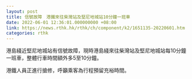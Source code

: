 ```yaml
---
layout: post
title: 信號故障　港鐵來往柴灣站及堅尼地城站10分鐘一班車
date: 2022-06-01 12:36:01.000000000 +08:00
link: https://news.rthk.hk/rthk/ch/component/k2/1651135-20220601.htm
categories: rthk
---
```


港島綫近堅尼地城站有信號故障，現時港島綫來往柴灣站及堅尼地城站每10分鐘一班車，整體行車時間額外多5至10分鐘。

港鐵人員正進行搶修，呼籲乘客為行程預留充裕時間。
